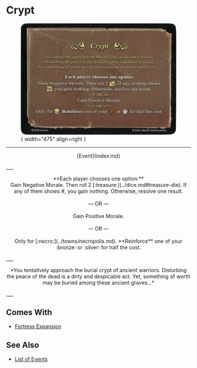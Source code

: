 # Crypt

<figure markdown="span">

![Crypt](../assets/events-crypt.webp){ width="475" align=right }

</figure>

___
<p style="text-align: center;" markdown>[Event](index.md)</p>
___
<p style="text-align: center;" markdown>**Each player chooses one option:** <br>Gain Negative Morale. Then roll 2 [:treasure:](../dice.md#treasure-die). If any of them shows #, you gain nothing. Otherwise, resolve one result.<br><br>— OR —<br><br>Gain Positive Morale.<br><br>— OR —<br><br>Only for [:necro:](../towns/necropolis.md). **Reinforce** one of your :bronze: or :silver: for half the cost.</p>
___
<p style="text-align: center;" markdown>*You tentatively approach the burial crypt of ancient warriors. Disturbing the peace of the dead is a dirty and despicable act. Yet, something of worth may be buried among these ancient graves...*</p>
___


## Comes With

- [Fortress Expansion](../content/fortress_expansion.md)


## See Also

- [List of Events](index.md)
